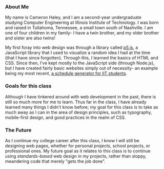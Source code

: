 ### About Me
My name is Cameron Haley, and I am a second-year undergraduate studying Computer Engineering at Illinois Institute of Technology. I was born and raised in Tullahoma, Tennessee, a small town south of Nashville. I am one of four children in my family- I have a twin brother, and my older brother and sister are also twins!

My first foray into web design was through a library called [p5.js](https://p5js.org "p5.js Official Website"), a JavaScript library that I used to visualize a random idea I had at the time (that I have since forgotten). Through this, I learned the basics of HTML and CSS. Since then, I\'ve kept mostly to the JavaScript side (through Node.js), but I have created fairly basic websites simply out of necessity- an example being my most recent, [a schedule generator for IIT students](https://camero2734.github.io/iitschedulegen/).

### Goals for this class
Although I have tinkered around with web development in the past, there is still so much more for me to learn. Thus far in the class, I have already learned many things I didn\'t know before; my goal for this class is to take as much away as I can in the area of design principles, such as typography, mobile-first design, and good practices in the realm of CSS.

### The Future
As I continue my college career after this class, I know I will still be designing web pages, whether for personal projects, school projects, or professional ones. My future goal as it relates to this class is to continue using *standards-based* web design in my projects, rather than sloppy, meandering code that merely "gets the job done". 
